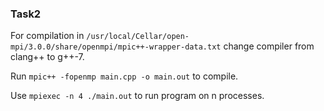 ### Task2
For compilation in ```/usr/local/Cellar/open-mpi/3.0.0/share/openmpi/mpic++-wrapper-data.txt```
change compiler from clang++ to g++-7.

Run ```mpic++ -fopenmp main.cpp -o main.out``` to compile.

Use ```mpiexec -n 4 ./main.out``` to run program on n processes.
